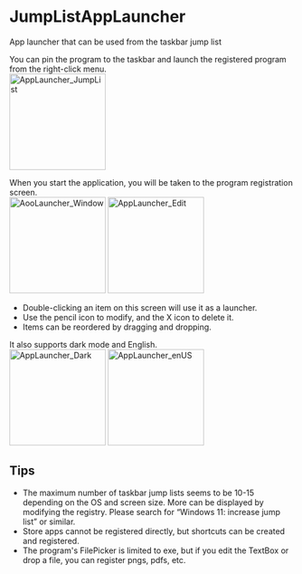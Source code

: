 # JumpListAppLauncher
App launcher that can be used from the taskbar jump list

You can pin the program to the taskbar and launch the registered program from the right-click menu.  
<img width="170" alt="AppLauncher_JumpList" src="https://github.com/user-attachments/assets/910fcc0e-62ad-4bf8-858c-49f6ca8c2292" /><br/>

When you start the application, you will be taken to the program registration screen.  
<img width="170" alt="AooLauncher_Window" src="https://github.com/user-attachments/assets/e24c3964-7f61-4b9d-ae49-1e363314f5d5" />
<img width="170" alt="AppLauncher_Edit" src="https://github.com/user-attachments/assets/42c2d17d-e7a3-439d-901e-fdba0b5feab0" /><br/>
- Double-clicking an item on this screen will use it as a launcher.
- Use the pencil icon to modify, and the X icon to delete it.
- Items can be reordered by dragging and dropping.

It also supports dark mode and English.  
<img width="170" alt="AppLauncher_Dark" src="https://github.com/user-attachments/assets/36482b5c-f7a1-42d0-b54f-ce98504972c9" />
<img width="170" alt="AppLauncher_enUS" src="https://github.com/user-attachments/assets/fc9932f7-318e-49f7-81a4-815a1347027f" />

## Tips
- The maximum number of taskbar jump lists seems to be 10-15 depending on the OS and screen size.
More can be displayed by modifying the registry. Please search for “Windows 11: increase jump list” or similar.
- Store apps cannot be registered directly, but shortcuts can be created and registered.
- The program's FilePicker is limited to exe, but if you edit the TextBox or drop a file, you can register pngs, pdfs, etc.
